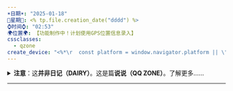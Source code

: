 ```yaml
---
☀️日期☀️: "2025-01-18"
📆星期📆: <% tp.file.creation_date("dddd") %>
⌚️时间⌚️: "02:53"
🌍位置🌍: 【功能制作中！计划使用GPS位置信息录入】
cssclasses:
  - qzone
create_device: "<%*\r  const platform = window.navigator.platform || \"未知设备\";\r  tR += `设备: ${platform}`;\r%>"
---
```


<details>
<summary><b>注意</b>：这<b>并非日记（DAIRY）</b>。这是篇<b>说说（QQ ZONE）</b>。了解更多……</summary>
日记：具体到日期，一般记事以现实为主。在发出的当日内，会反复删改追加。
<br><br>
说说：具体到分钟的想法。更零散，发出之后不再追加，而是另开一篇新的。<br>这上溯至qq空间类似朋友圈的记录格式（也就是ins/小红书体），记录内容包含网络、虚拟、娱乐、灵感等内容。<br>与这具有类似定位的是语雀小记，不过相比之下不怎么需要回顾。我使用了Templater插件，启动了“创建文件时立刻激活一次templater”，这样使用此模板创建的日记就会被自动templater(ed)
</details>

----


